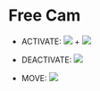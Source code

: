 # Free Cam

 - ACTIVATE: ![](https://upload.wikimedia.org/wikipedia/commons/thumb/8/8a/PlayStation_button_R3.svg/20px-PlayStation_button_R3.svg.png) + ![](https://upload.wikimedia.org/wikipedia/commons/thumb/4/48/PlayStation_button_L3.svg/20px-PlayStation_button_L3.svg.png)

 - DEACTIVATE: ![](https://upload.wikimedia.org/wikipedia/commons/thumb/9/96/PlayStation_Portable_button_Up.svg/16px-PlayStation_Portable_button_Up.svg.png)

 - MOVE: ![](https://upload.wikimedia.org/wikipedia/commons/thumb/7/7e/PlayStation_button_analog_L.svg/20px-PlayStation_button_analog_L.svg.png)
